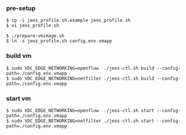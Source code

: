 ### pre-setup

    $ cp -i jeos_profile.sh.example jeos_profile.sh
    $ vi jeos_profile.sh

    $ ./prepare-vmimage.sh
    $ ln -s jeos_profile.sh config.env.vmapp

### build vm

    $ sudo VDC_EDGE_NETWORKING=openflow  ./jeos-ctl.sh build --config-path=./config.env.vmapp
    $ sudo VDC_EDGE_NETWORKING=netfilter ./jeos-ctl.sh build --config-path=./config.env.vmapp

### start vm

    $ sudo VDC_EDGE_NETWORKING=openflow  ./jeos-ctl.sh start --config-path=./config.env.vmapp
    $ sudo VDC_EDGE_NETWORKING=netfilter ./jeos-ctl.sh start --config-path=./config.env.vmapp
